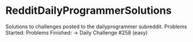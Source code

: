 # RedditDailyProgrammerSolutions
Solutions to challenges posted to the dailyprogrammer subreddit.
Problems Started:
Problems Finished:
 -> Daily Challenge #258 (easy)
